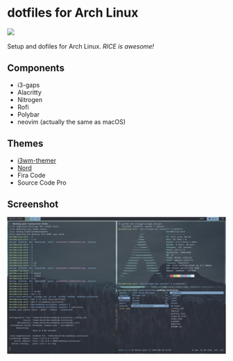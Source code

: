 # dotfiles for Arch Linux

![](https://img.shields.io/badge/.-dotfiles-green.svg)

Setup and dofiles for Arch Linux. _RICE is awesome!_

## Components

* i3-gaps
* Alacritty
* Nitrogen
* Rofi
* Polybar
* neovim (actually the same as macOS)

## Themes

* [i3wm-themer](https://github.com/unix121/i3wm-themer)
* [Nord](https://nordtheme.com)
* Fira Code
* Source Code Pro

## Screenshot

![screenshot](/screenshot.png)
